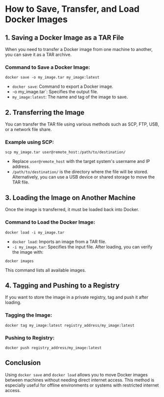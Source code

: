 # How to Save, Transfer, and Load Docker Images
## 1. Saving a Docker Image as a TAR File
When you need to transfer a Docker image from one machine to another, you can save it as a TAR archive.
### Command to Save a Docker Image:
```
docker save -o my_image.tar my_image:latest
```
- `docker save`: Command to export a Docker image.    
- -o my_image.tar`: Specifies the output file.    
- `my_image:latest`: The name and tag of the image to save.    
## 2. Transferring the Image
You can transfer the TAR file using various methods such as SCP, FTP, USB, or a network file share.
### Example using SCP:
```
scp my_image.tar user@remote_host:/path/to/destination/
```
- Replace `user@remote_host` with the target system's username and IP address.    
- `/path/to/destination/` is the directory where the file will be stored.    
Alternatively, you can use a USB device or shared storage to move the TAR file.
## 3. Loading the Image on Another Machine
Once the image is transferred, it must be loaded back into Docker.
### Command to Load the Docker Image:
```
docker load -i my_image.tar
```
- `docker load`: Imports an image from a TAR file.    
- `-i my_image.tar`: Specifies the input file. 
After loading, you can verify the image with:
```
docker images
```
This command lists all available images.
## 4. Tagging and Pushing to a Registry
If you want to store the image in a private registry, tag and push it after loading.
### Tagging the Image:
```
docker tag my_image:latest registry_address/my_image:latest
```
### Pushing to Registry:
```
docker push registry_address/my_image:latest
```
## Conclusion
Using `docker save` and `docker load` allows you to move Docker images between machines without needing direct internet access. This method is especially useful for offline environments or systems with restricted internet access.